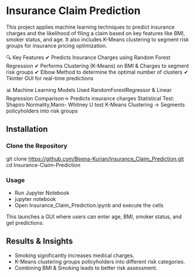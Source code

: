 # Insurance Claim Prediction

This project applies machine learning techniques to predict insurance charges and the likelihood of filing a claim based on key features like BMI, smoker status, and age. It also includes K-Means clustering to segment risk groups for insurance pricing optimization.

🔍 Key Features
✔ Predicts Insurance Charges using Random Forest Regression
✔ Performs Clustering (K-Means) on BMI & Charges to segment risk groups
✔ Elbow Method to determine the optimal number of clusters
✔ Tkinter GUI for real-time predictions

📊 Machine Learning Models Used
RandomForestRegressor & Linear Regression Comparison-> Predicts insurance charges
Statistical Test: Shapiro Normality,Mann- Whitney U test
K-Means Clustering -> Segments policyholders into risk groups

## Installation

### Clone the Repository
git clone https://github.com/Beena-Kurian/Insurance_Claim_Prediction.git
cd Insurance-Claim-Prediction

### Usage
* Run Jupyter Notebook
* jupyter notebook
* Open Insurance_Claim_Prediction.ipynb and execute the cells

This launches a GUI where users can enter age, BMI, smoker status, and get predictions.

## Results & Insights

* Smoking significantly increases medical charges.
* K-Means clustering groups policyholders into different risk categories.
* Combining BMI & Smoking leads to better risk assessment.
